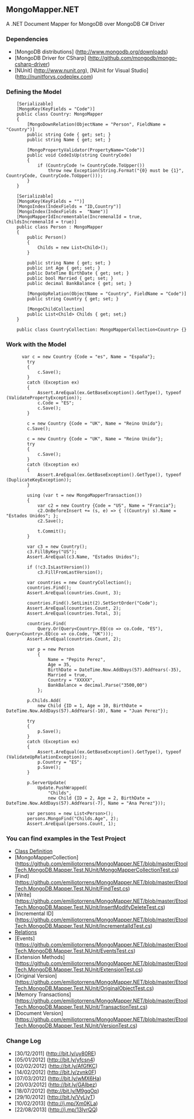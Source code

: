 ## MongoMapper.NET

A .NET Document Mapper for MongoDB over MongoDB C# Driver



### Dependencies

* [MongoDB distributions] (http://www.mongodb.org/downloads)
* [MongoDB Driver for CSharp] (http://github.com/mongodb/mongo-csharp-driver)
* [NUnit] (http://www.nunit.org), [NUnit for Visual Studio] (http://nunitforvs.codeplex.com)

### Defining the Model

		[Serializable]
		[MongoKey(KeyFields = "Code")]
		public class Country: MongoMapper
		{        
			[MongoDownRelation(ObjectName = "Person", FieldName = "Country")]
			public string Code { get; set; }
			public string Name { get; set; }
	
			[MongoPropertyValidator(PropertyName="Code")]
			public void CodeIsUp(string CountryCode)
			{
				if (CountryCode != CountryCode.ToUpper())
					throw new Exception(String.Format("{0} must be {1}", CountryCode, CountryCode.ToUpper()));
			}
		}
	
		[Serializable]
		[MongoKey(KeyFields = "")]
		[MongoIndex(IndexFields = "ID,Country")]
		[MongoIndex(IndexFields =  "Name")]
		[MongoMapperIdIncrementable(IncremenalId = true, ChildsIncremenalId = true)]
		public class Person : MongoMapper
		{        
			public Person()
			{
				Childs = new List<Child>();
			}
					
			public string Name { get; set; }
			public int Age { get; set; }
			public DateTime BirthDate { get; set; }
			public bool Married { get; set; }
			public decimal BankBalance { get; set; }
			
			[MongoUpRelation(ObjectName = "Country", FieldName = "Code")]
			public string Country { get; set; }
				 
			[MongoChildCollection]
			public List<Child> Childs { get; set;}
		}
		
		public class CountryCollection: MongoMapperCollection<Country> {}
	
### Work with the Model

          var c = new Country {Code = "es", Name = "España"};
            try
            {
                c.Save();
            }
            catch (Exception ex)
            {
                Assert.AreEqual(ex.GetBaseException().GetType(), typeof (ValidatePropertyException));
                c.Code = "ES";
                c.Save();
            }

            c = new Country {Code = "UK", Name = "Reino Unido"};
            c.Save();

            c = new Country {Code = "UK", Name = "Reino Unido"};
            try
            {
                c.Save();
            }
            catch (Exception ex)
            {
                Assert.AreEqual(ex.GetBaseException().GetType(), typeof (DuplicateKeyException));
            }

            using (var t = new MongoMapperTransaction())
            {
                var c2 = new Country {Code = "US", Name = "Francia"};
                c2.OnBeforeInsert += (s, e) => { ((Country) s).Name = "Estados Unidos"; };
                c2.Save();

                t.Commit();
            }

            var c3 = new Country();
            c3.FillByKey("US");
            Assert.AreEqual(c3.Name, "Estados Unidos");

            if (!c3.IsLastVersion())
                c3.FillFromLastVersion();

            var countries = new CountryCollection();
            countries.Find();
            Assert.AreEqual(countries.Count, 3);

            countries.Find().SetLimit(2).SetSortOrder("Code");
            Assert.AreEqual(countries.Count, 2);
            Assert.AreEqual(countries.Total, 3);

            countries.Find(
                Query.Or(Query<Country>.EQ(co => co.Code, "ES"), Query<Country>.EQ(co => co.Code, "UK")));
            Assert.AreEqual(countries.Count, 2);

            var p = new Person
                {
                    Name = "Pepito Perez",
                    Age = 35,
                    BirthDate = DateTime.Now.AddDays(57).AddYears(-35),
                    Married = true,
                    Country = "XXXXX",
                    BankBalance = decimal.Parse("3500,00")
                };

            p.Childs.Add(
                new Child {ID = 1, Age = 10, BirthDate = DateTime.Now.AddDays(57).AddYears(-10), Name = "Juan Perez"});

            try
            {
                p.Save();
            }
            catch (Exception ex)
            {
                Assert.AreEqual(ex.GetBaseException().GetType(), typeof (ValidateUpRelationException));
                p.Country = "ES";
                p.Save();
            }

            p.ServerUpdate(
                Update.PushWrapped(
                    "Childs",
                    new Child {ID = 2, Age = 2, BirthDate = DateTime.Now.AddDays(57).AddYears(-7), Name = "Ana Perez"}));

            var persons = new List<Person>();
            persons.MongoFind("Childs.Age", 2);
            Assert.AreEqual(persons.Count, 1);


### You can find examples in the Test Project 

* [Class Definition](https://github.com/emiliotorrens/MongoMapper.NET/tree/master/EtoolTech.MongoDB.Mapper.Test.NUnit/Classes) 
* [MongoMapperCollection] (https://github.com/emiliotorrens/MongoMapper.NET/blob/master/EtoolTech.MongoDB.Mapper.Test.NUnit/MongoMapperCollectionTest.cs)
* [Find] (https://github.com/emiliotorrens/MongoMapper.NET/blob/master/EtoolTech.MongoDB.Mapper.Test.NUnit/FindTest.cs)
* [Write] (https://github.com/emiliotorrens/MongoMapper.NET/blob/master/EtoolTech.MongoDB.Mapper.Test.NUnit/InsertModifyDeleteTest.cs)
* [Incremental ID] (https://github.com/emiliotorrens/MongoMapper.NET/blob/master/EtoolTech.MongoDB.Mapper.Test.NUnit/IncrementalIdTest.cs)
* [Relations](https://github.com/emiliotorrens/MongoMapper.NET/blob/master/EtoolTech.MongoDB.Mapper.Test.NUnit/RelationsTest.cs) 
* [Events] (https://github.com/emiliotorrens/MongoMapper.NET/blob/master/EtoolTech.MongoDB.Mapper.Test.NUnit/EventsTest.cs)
* [Extension Methods] (https://github.com/emiliotorrens/MongoMapper.NET/blob/master/EtoolTech.MongoDB.Mapper.Test.NUnit/ExtensionTest.cs)
* [Original Version] (https://github.com/emiliotorrens/MongoMapper.NET/blob/master/EtoolTech.MongoDB.Mapper.Test.NUnit/OriginalObjectTest.cs)
* [Memory Transactions] (https://github.com/emiliotorrens/MongoMapper.NET/blob/master/EtoolTech.MongoDB.Mapper.Test.NUnit/TransactionTest.cs)
* [Document Version] (https://github.com/emiliotorrens/MongoMapper.NET/blob/master/EtoolTech.MongoDB.Mapper.Test.NUnit/VersionTest.cs)
 
### Change Log

* [30/12/2011] (http://bit.ly/uy80RE)
* [05/01/2012] (http://bit.ly/yfcsn4)
* [02/02/2012] (http://bit.ly/AfGfKC)
* [14/02/2012] (http://bit.ly/zvnk0F)
* [07/03/2012] (http://bit.ly/wMX6Ha)
* [20/03/2012] (http://bit.ly/GAIbez)
* [18/07/2012] (http://bit.ly/M9gqOp)
* [29/10/2012] (http://bit.ly/VyLjyT)
* [10/02/2013] (http://j.mp/Xm0KLa)
* [22/08/2013] (http://j.mp/13IyrQQ)


